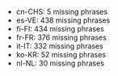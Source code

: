 - cn-CHS: 5 missing phrases
- es-VE: 438 missing phrases
- fi-FI: 434 missing phrases
- fr-FR: 376 missing phrases
- it-IT: 332 missing phrases
- ko-KR: 52 missing phrases
- nl-NL: 30 missing phrases
